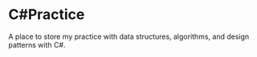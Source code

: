 # C#Practice

A place to store my practice with data structures, algorithms, and design patterns with C#.